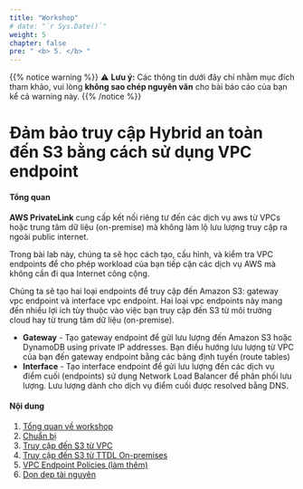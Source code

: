 ```yaml
---
title: "Workshop"
# date: "`r Sys.Date()`"
weight: 5
chapter: false
pre: " <b> 5. </b> "
---
```


{{% notice warning %}}
⚠️ **Lưu ý:** Các thông tin dưới đây chỉ nhằm mục đích tham khảo, vui lòng **không sao chép nguyên văn** cho bài báo cáo của bạn kể cả warning này.
{{% /notice %}}


# Đảm bảo truy cập Hybrid an toàn đến S3 bằng cách sử dụng VPC endpoint

#### Tổng quan

**AWS PrivateLink** cung cấp kết nối riêng tư đến các dịch vụ aws từ VPCs hoặc trung tâm dữ liệu (on-premise) mà không làm lộ lưu lượng truy cập ra ngoài public internet.

Trong bài lab này, chúng ta sẽ học cách tạo, cấu hình, và kiểm tra VPC endpoints để cho phép workload của bạn tiếp cận các dịch vụ AWS mà không cần đi qua Internet công cộng.

Chúng ta sẽ tạo hai loại endpoints để truy cập đến Amazon S3: gateway vpc endpoint và interface vpc endpoint. Hai loại vpc endpoints này mang đến nhiều lợi ích tùy thuộc vào việc bạn truy cập đến S3 từ môi trường cloud hay từ trung tâm dữ liệu (on-premise).
+ **Gateway** - Tạo gateway endpoint để gửi lưu lượng đến Amazon S3 hoặc DynamoDB using private IP addresses. Bạn điều hướng lưu lượng từ VPC của bạn đến gateway endpoint bằng các bảng định tuyến (route tables)
+ **Interface** - Tạo interface endpoint để gửi lưu lượng đến các dịch vụ điểm cuối (endpoints) sử dụng Network Load Balancer để phân phối lưu lượng. Lưu lượng dành cho dịch vụ điểm cuối được resolved bằng DNS.

#### Nội dung

1. [Tổng quan về workshop](5.1-Workshop-overview/)
2. [Chuẩn bị](5.2-Prerequiste/)
3. [Truy cập đến S3 từ VPC](5.3-S3-vpc/)
4. [Truy cập đến S3 từ TTDL On-premises](5.4-S3-onprem/)
5. [VPC Endpoint Policies (làm thêm)](5.5-Policy/)
6. [Dọn dẹp tài nguyên](5.6-Cleanup/)